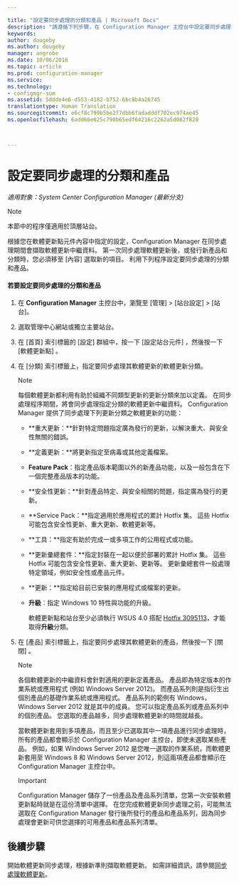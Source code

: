 ```yaml
---

title: "設定要同步處理的分類和產品 | Microsoft Docs"
description: "請遵循下列步驟，在 Configuration Manager 主控台中設定要同步處理的分類和產品。"
keywords: 
author: dougeby
ms.author: dougeby
manager: angrobe
ms.date: 10/06/2016
ms.topic: article
ms.prod: configuration-manager
ms.service: 
ms.technology:
- configmgr-sum
ms.assetid: 5ddde4e6-d553-4182-b752-6bc8b4a26745
translationtype: Human Translation
ms.sourcegitcommit: e6cf8c799b5be2f7dbb6fadadddf702ec974ae45
ms.openlocfilehash: 6add66e625c790b65edf64216c2262a5d082f820



---
```

#  <a name="configure-classifications-and-products-to-synchronize"></a>設定要同步處理的分類和產品  

*適用對象：System Center Configuration Manager (最新分支)*


> [!NOTE]  
>  本節中的程序僅適用於頂層站台。  

 根據您在軟體更新點元件內容中指定的設定，Configuration Manager 在同步處理期間會擷取軟體更新中繼資料。 第一次同步處理軟體更新後，或發行新產品和分類時，您必須移至 [內容] 選取新的項目。 利用下列程序設定要同步處理的分類和產品。  

#### <a name="to-configure-classifications-and-products-to-synchronize"></a>若要設定要同步處理的分類和產品  

1.  在 **Configuration Manager** 主控台中，瀏覽至 [管理] > [站台設定] > [站台]。

2. 選取管理中心網站或獨立主要站台。  

3.  在 [首頁]  索引標籤的 [設定]  群組中，按一下 [設定站台元件] ，然後按一下 [軟體更新點] 。

4.  在 [分類]  索引標籤上，指定要同步處理其軟體更新的軟體更新分類。  

    > [!NOTE]  
    >  每個軟體更新都利用有助於組織不同類型更新的更新分類來加以定義。 在同步處理程序期間，將會同步處理指定分類的軟體更新中繼資料。 Configuration Manager 提供了同步處理下列更新分類之軟體更新的功能：  
    >   
    > - **重大更新：**針對特定問題指定廣為發行的更新，以解決重大、與安全性無關的錯誤。  
    > - **定義更新：**將更新指定至病毒或其他定義檔案。  
    > - **Feature Pack**：指定產品版本範圍以外的新產品功能，以及一般包含在下一個完整產品版本的功能。  
    > - **安全性更新：**針對產品特定、與安全相關的問題，指定廣為發行的更新。  
    > - **Service Pack：**指定適用於應用程式的累計 Hotfix 集。 這些 Hotfix 可能包含安全性更新、重大更新、軟體更新等。  
    > - **工具：**指定有助於完成一或多項工作的公用程式或功能。  
    > - **更新彙總套件：**指定封裝在一起以便於部署的累計 Hotfix 集。 這些 Hotfix 可能包含安全性更新、重大更新、更新等。 更新彙總套件一般處理特定領域，例如安全性或產品元件。  
    > - **更新：**指定給目前已安裝的應用程式或檔案的更新。  
    > - **升級**︰指定 Windows 10 特性與功能的升級。  
    >   
    >      軟體更新點和站台至少必須執行 WSUS 4.0 搭配 [Hotfix 3095113](https://support.microsoft.com/kb/3095113)，才能取得**升級**分類。  

5.  在 [產品]  索引標籤上，指定要同步處理其軟體更新的產品，然後按一下 [關閉] 。  

    > [!NOTE]  
    >  各個軟體更新的中繼資料會針對適用的更新定義產品。 產品即為特定版本的作業系統或應用程式 (例如 Windows Server 2012)。 而產品系列則是指衍生出個別產品的基礎作業系統或應用程式。 產品系列的範例有 Windows，Windows Server 2012 就是其中的成員。 您可以指定產品系列或產品系列中的個別產品。 您選取的產品越多，同步處理軟體更新的時間就越長。  
    >   
    >  當軟體更新套用到多項產品，而且至少已選取其中一項產品進行同步處理時，所有的產品都會顯示於 Configuration Manager 主控台，即使未選取某些產品。 例如，如果 Windows Server 2012 是您唯一選取的作業系統，而軟體更新套用至 Windows 8 和 Windows Server 2012，則這兩項產品都會顯示在 Configuration Manager 主控台中。  

    > [!IMPORTANT]  
    >  Configuration Manager 儲存了一份產品及產品系列清單，您第一次安裝軟體更新點時就是在這份清單中選擇。 在您完成軟體更新同步處理之前，可能無法選取在 Configuration Manager 發行後所發行的產品和產品系列，因為同步處理會更新可供您選擇的可用產品和產品系列清單。  


## <a name="next-steps"></a>後續步驟
開始軟體更新同步處理，根據新準則擷取軟體更新。 如需詳細資訊，請參閱[同步處理軟體更新](synchronize-software-updates.md)。



<!--HONumber=Dec16_HO3-->


